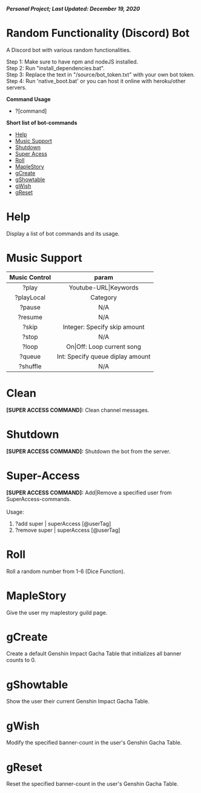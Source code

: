 ***Personal Project; Last Updated: December 19, 2020***
# Random Functionality (Discord) Bot #
A Discord bot with various random functionalities.

Step 1: Make sure to have npm and nodeJS installed.<br/>
Step 2: Run "install_dependencies.bat".<br/>
Step 3: Replace the text in "/source/bot_token.txt" with your own bot token.<br/>
Step 4: Run 'native_boot.bat' or you can host it online with heroku/other servers.<br/>

**Command Usage**
- \?\[command\]

**Short list of bot-commands**
- [Help](#Help)
- [Music Support](#Music-Support)
- [Shutdown](#Shutdown)
- [Super Acess](#Super-Access)
- [Roll](#Roll)
- [MapleStory](#MapleStory)
- [gCreate](#gCreate)
- [gShowtable](#gShowtable)
- [gWish](#gWish)
- [gReset](#gReset)

# Help #
Display a list of bot commands and its usage.

# Music Support #
Music Control | param           
| :---: | :---:
?play         | Youtube-URL\|Keywords
?playLocal    | Category
?pause        | N/A
?resume       | N/A
?skip         | Integer: Specify skip amount
?stop         | N/A
?loop         | On\|Off: Loop current song
?queue        | Int: Specify queue diplay amount
?shuffle      | N/A

# Clean #
**\[SUPER ACCESS COMMAND\]:** Clean channel messages.

# Shutdown #
**\[SUPER ACCESS COMMAND\]:** Shutdown the bot from the server.

# Super-Access #
**\[SUPER ACCESS COMMAND\]:** Add|Remove a specified user from SuperAccess-commands.<br/><br/>
Usage:
1. ?add      super | superAccess \[@userTag\]<br/>
2. ?remove   super | superAccess \[@userTag\]<br/>

# Roll #
Roll a random number from 1-6 (Dice Function).

# MapleStory #
Give the user my maplestory guild page.

# gCreate #
Create a default Genshin Impact Gacha Table that initializes all banner counts to 0.

# gShowtable #
Show the user their current Genshin Impact Gacha Table.

# gWish #
Modify the specified banner-count in the user's Genshin Gacha Table.

# gReset #
Reset the specified banner-count in the user's Genshin Gacha Table.

